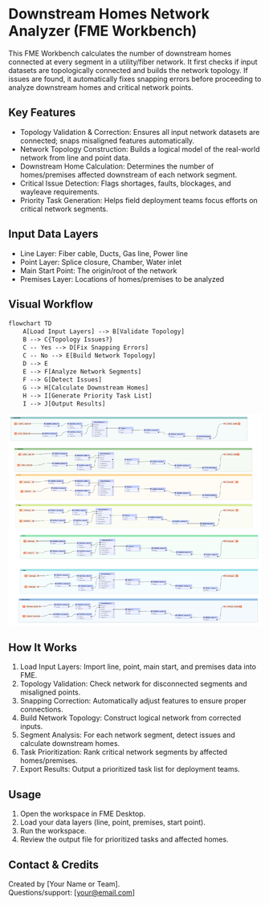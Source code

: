 # Downstream Homes Network Analyzer (FME Workbench)

This FME Workbench calculates the number of downstream homes connected at every segment in a utility/fiber network. It first checks if input datasets are topologically connected and builds the network topology. If issues are found, it automatically fixes snapping errors before proceeding to analyze downstream homes and critical network points.

## Key Features

- Topology Validation & Correction: Ensures all input network datasets are connected; snaps misaligned features automatically.
- Network Topology Construction: Builds a logical model of the real-world network from line and point data.
- Downstream Home Calculation: Determines the number of homes/premises affected downstream of each network segment.
- Critical Issue Detection: Flags shortages, faults, blockages, and wayleave requirements.
- Priority Task Generation: Helps field deployment teams focus efforts on critical network segments.

## Input Data Layers

- Line Layer: Fiber cable, Ducts, Gas line, Power line
- Point Layer: Splice closure, Chamber, Water inlet
- Main Start Point: The origin/root of the network
- Premises Layer: Locations of homes/premises to be analyzed

## Visual Workflow

```mermaid
flowchart TD
    A[Load Input Layers] --> B[Validate Topology]
    B --> C{Topology Issues?}
    C -- Yes --> D[Fix Snapping Errors]
    C -- No --> E[Build Network Topology]
    D --> E
    E --> F[Analyze Network Segments]
    F --> G[Detect Issues]
    G --> H[Calculate Downstream Homes]
    H --> I[Generate Priority Task List]
    I --> J[Output Results]
```

![Main Page Screenshot](https://github.com/eelmido13/ArcGIS-and-PostGIS-Data-Integration/blob/main/Workbench.png)

## How It Works

1. Load Input Layers: Import line, point, main start, and premises data into FME.
2. Topology Validation: Check network for disconnected segments and misaligned points.
3. Snapping Correction: Automatically adjust features to ensure proper connections.
4. Build Network Topology: Construct logical network from corrected inputs.
5. Segment Analysis: For each network segment, detect issues and calculate downstream homes.
6. Task Prioritization: Rank critical network segments by affected homes/premises.
7. Export Results: Output a prioritized task list for deployment teams.

## Usage

1. Open the workspace in FME Desktop.
2. Load your data layers (line, point, premises, start point).
3. Run the workspace.
4. Review the output file for prioritized tasks and affected homes.

## Contact & Credits

Created by [Your Name or Team].  
Questions/support: [your@email.com]

